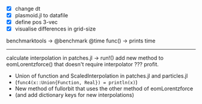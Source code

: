 - [x] change dt
- [x] plasmoid.jl to datafile
- [x] define pos 3-vec
- [x] visualise differences in grid-size

benchmarktools -> @benchmark
@time func() -> prints time

-----

calculate interpolation in patches.jl -> run!()
add new method to eomLorentzforce() that doesn't require interpolator
???
profit.

- Union of function and ScaledInterpolation in patches.jl and particles.jl
- (`func4(x::Union{Function, Real}) = println(x)`)
- New method of fullorbit that uses the other method of eomLorentzforce
- (and add dictionary keys for new interpolations)